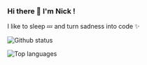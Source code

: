 ### Hi there 👋 I'm Nick !

I like to sleep 💤 and turn sadness into code ✨

![Github status](https://github-readme-stats.vercel.app/api?username=N1cus0r&count_private=true&show_icons=true&theme=radical)

![Top languages](https://github-readme-stats.vercel.app/api/top-langs/?username=N1cus0r&show_icons=true&theme=radical)

